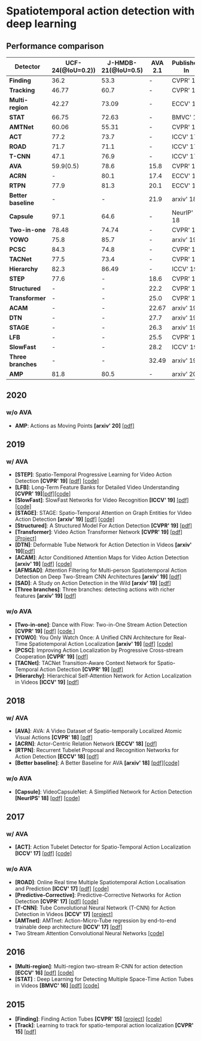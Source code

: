 # Spatiotemporal action detection with deep learning

## Performance comparison
| **Detector**  | **UCF-24(@IoU=0.2))**  | **J-HMDB-21(@IoU=0.5)** | **AVA 2.1** | **Published In** | 
| ------------- | ------------- | ------------- | ------------- | ------------- | 
| **Finding**  | 36.2  | 53.3  | -  | CVPR' 15 |
| **Tracking**  | 46.77 | 60.7  | -  | CVPR' 15  |
|**Multi-region**  | 42.27  | 73.09  | -  | ECCV' 16  |
|**STAT**| 66.75 | 72.63 | - | BMVC' 16 |
|**AMTNet**| 60.06 | 55.31 | - | CVPR' 17 |
|**ACT**|  77.2 | 73.7 | - | ICCV' 17 |
|**ROAD**| 71.7 | 71.1 | - | ICCV' 17 |
|**T-CNN**| 47.1 | 76.9 | - | ICCV' 17|
|**AVA**| 59.9(0.5) | 78.6 | 15.8 | CVPR' 18 |
|**ACRN**| - | 80.1 | 17.4 | ECCV' 18 |
|**RTPN**| 77.9 | 81.3 | 20.1 | ECCV' 18|
|**Better baseline**| - | - | 21.9| arxiv' 18|
|**Capsule**| 97.1 | 64.6 | - | NeurIP' 18 |
|**Two-in-one**| 78.48 | 74.74 | - | CVPR' 19 |
|**YOWO**| 75.8 | 85.7 | - | arxiv' 19 |
|**PCSC**| 84.3 | 74.8 | - | CVPR' 19 |
|**TACNet**| 77.5 | 73.4| - | CVPR' 19|
|**Hierarchy**| 82.3| 86.49 | - | ICCV' 19 |
|**STEP**| 77.6 | - | 18.6 | CVPR' 19 |
|**Structured**| - | - | 22.2 |  CVPR' 19 |
|**Transformer**| - | - | 25.0 | CVPR' 19|
|**ACAM**| - | - | 22.67 | arxiv' 19|
|**DTN**| - | - | 27.7 | arxiv' 19|
|**STAGE**| - | - | 26.3 | arxiv' 19|
|**LFB**| - | - | 25.5 | CVPR' 19|
|**SlowFast**| - | - | 28.2 | ICCV' 19|
|**Three branches**| - | - | 32.49 | arxiv' 19|
|**AMP**| 81.8 | 80.5 | - | arxiv' 20 |


## 2020
### w/o AVA
- **AMP**: Actions as Moving Points **[arxiv' 20]** [[pdf]](https://arxiv.org/pdf/2001.04608.pdf)

## 2019
### w/ AVA
- **[STEP]**: Spatio-Temporal Progressive Learning for Video Action Detection **[CVPR' 19]** [[pdf]](https://arxiv.org/abs/1904.09288) [[code]](https://github.com/NVlabs/STEP)
- **[LFB]**: Long-Term Feature Banks for Detailed Video Understanding **[CVPR' 19]**[[pdf]](https://arxiv.org/abs/1812.05038)[[code]](https://github.com/facebookresearch/video-long-term-feature-banks)
- **[SlowFast]**: SlowFast Networks for Video Recognition **[ICCV' 19]** [[pdf]](https://arxiv.org/abs/1812.03982)[[code]](https://github.com/facebookresearch/SlowFast)
- **[STAGE]**: STAGE: Spatio-Temporal Attention on Graph Entities for Video Action Detection **[arxiv' 19]** [[pdf]](https://arxiv.org/abs/1912.04316) [[code]](https://github.com/aimagelab/STAGE_action_detection)
- **[Structured]**: A Structured Model For Action Detection **[CVPR' 19]** [[pdf]](http://openaccess.thecvf.com/content_CVPR_2019/papers/Zhang_A_Structured_Model_for_Action_Detection_CVPR_2019_paper.pdf)
- **[Transformer]**: Video Action Transformer Network **[CVPR' 19]** [[pdf]](https://arxiv.org/abs/1812.02707) [[Project]](https://rohitgirdhar.github.io/ActionTransformer/)
- **[DTN]**: Deformable Tube Network for Action Detection in Videos **[arxiv' 19]**[[pdf]](https://arxiv.org/pdf/1907.01847.pdf)
- **[ACAM]**: Actor Conditioned Attention Maps for Video Action Detection **[arxiv' 19]** [[pdf]](https://arxiv.org/abs/1812.11631) [[code]](https://github.com/oulutan/ACAM_Demo)
- **[AFMSAD]**: Attention Filtering for Multi-person Spatiotemporal Action Detection on Deep Two-Stream CNN Architectures **[arxiv' 19]** [[pdf]](https://arxiv.org/abs/1907.12919)
- **[SAD]**: A Study on Action Detection in the Wild **[arxiv' 19]** [[pdf]](https://arxiv.org/pdf/1904.12993.pdf)
- **[Three branches]**: Three branches: detecting actions with richer features **[arxiv' 19]** [[pdf]](https://static.googleusercontent.com/media/research.google.com/en//ava/2019/sjtu_mvig.pdf)
### w/o AVA
- **[Two-in-one]**: Dance with Flow: Two-in-One Stream Action Detection **[CVPR' 19]** [[pdf]](https://arxiv.org/abs/1904.00696) [[code ]](https://github.com/jiaozizhao/Two-in-One-ActionDetection)
- **[YOWO]**: You Only Watch Once: A Unified CNN Architecture for Real-Time Spatiotemporal Action Localization **[arxiv' 19]** [[pdf]](https://arxiv.org/abs/1911.06644) [[code]](https://github.com/wei-tim/YOWO)
- **[PCSC]**: Improving Action Localization by Progressive Cross-stream Cooperation **[CVPR' 19]** [[pdf]](https://arxiv.org/abs/1905.11575)
- **[TACNet]**: TACNet Transition-Aware Context Network for Spatio-Temporal Action Detection **[CVPR' 19]** [[pdf]](http://www.skicyyu.org/Paper/CVPR2019_TACNET.pdf)
- **[Hierarchy]**: Hierarchical Self-Attention Network for Action Localization in Videos **[ICCV' 19]** [[pdf]](http://openaccess.thecvf.com/content_ICCV_2019/html/Pramono_Hierarchical_Self-Attention_Network_for_Action_Localization_in_Videos_ICCV_2019_paper.html)

## 2018
### w/ AVA
- **[AVA]**: AVA: A Video Dataset of Spatio-temporally Localized Atomic Visual Actions **[CVPR' 18]** [[pdf]](http://openaccess.thecvf.com/content_cvpr_2018/papers/Gu_AVA_A_Video_CVPR_2018_paper.pdf)
- **[ACRN]**: Actor-Centric Relation Network **[ECCV' 18]** [[pdf]](https://arxiv.org/abs/1807.10982/)
- **[RTPN]**: Recurrent Tubelet Proposal and Recognition Networks for Action Detection **[ECCV' 18]** [[pdf]](http://openaccess.thecvf.com/content_ECCV_2018/html/Dong_Li_Recurrent_Tubelet_Proposal_ECCV_2018_paper.html)
- **[Better baseline]**: A Better Baseline for AVA **[arxiv' 18]** [[pdf]](https://arxiv.org/pdf/1807.10066.pdf)[[code]](https://github.com/subhashree-r/Action_detection_AVA)
### w/o AVA
- **[Capsule]**: VideoCapsuleNet: A Simplified Network for Action Detection **[NeurIPS' 18]** [[pdf]](http://papers.nips.cc/paper/7988-videocapsulenet-a-simplified-network-for-action-detection) [[code]](https://github.com/KevinDuarte/VideoCapsuleNet)

## 2017
### w/ AVA
- **[ACT]**: Action Tubelet Detector for Spatio-Temporal Action Localization **[ICCV' 17]** [[pdf]](https://arxiv.org/abs/1705.01861) [[code]](https://github.com/imatge-upc/Action-Tubelet-Detection-in-AVA)
### w/o AVA
- **[ROAD]**: Online Real time Multiple Spatiotemporal Action Localisation and Prediction **[ICCV' 17]** [[pdf]](https://arxiv.org/pdf/1611.08563.pdf) [[code]](https://github.com/Feynman27/realtime-action-detection)
- **[Predictive-Corrective]**: Predictive-Corrective Networks for Action Detection **[CVPR' 17]** [[pdf]](http://www.achaldave.com//projects/predictive-corrective/) [[code]](https://github.com/achalddave/predictive-corrective)
- **[T-CNN]**: Tube Convolutional Neural Network (T-CNN) for Action Detection in Videos **[ICCV' 17]** [[project]](https://www.crcv.ucf.edu/projects/TCNN/#Code)
- **[AMTnet]**: AMTnet: Action-Micro-Tube regression by end-to-end trainable deep architecture **[ICCV' 17]** [[pdf]](https://arxiv.org/pdf/1704.04952.pdf)
- Two Stream Attention Convolutional Neural Networks [[code]](https://github.com/pedro-abreu/deep-action-detection)

## 2016
- **[Multi-region]**: Multi-region two-stream R-CNN for action detection **[ECCV' 16]** [[pdf]](https://hal.inria.fr/hal-01349107v1/document) [[code]](https://github.com/pengxj/action-faster-rcnn)
- **[STAT]** : Deep Learning for Detecting Multiple Space-Time Action Tubes in Videos **[BMVC' 16]** [[pdf]](https://arxiv.org/pdf/1608.01529v1.pdf) [[code]](https://bitbucket.org/sahasuman/bmvc2016_code/src/master/)

## 2015 
- **[Finding]**: Finding Action Tubes **[CVPR' 15]** [[project]](https://gkioxari.github.io/ActionTubes/) [[code]](https://github.com/gkioxari/ActionTubes)
- **[Track]**: Learning to track for spatio-temporal action localization **[CVPR' 15]** [[pdf]](https://www.cv-foundation.org/openaccess/content_iccv_2015/papers/Weinzaepfel_Learning_to_Track_ICCV_2015_paper.pdf)
